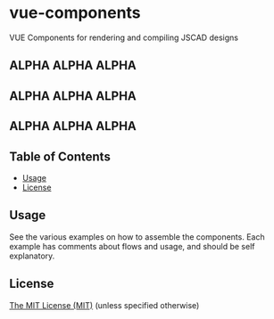 # vue-components

VUE Components for rendering and compiling JSCAD designs

## ALPHA ALPHA ALPHA
## ALPHA ALPHA ALPHA
## ALPHA ALPHA ALPHA

## Table of Contents
- [Usage](#usage)
- [License](#license)

## Usage

See the various examples on how to assemble the components.
Each example has comments about flows and usage, and should be self explanatory.

## License

[The MIT License (MIT)](https://github.com/jscad/OpenJSCAD.org/blob/master/LICENSE)
(unless specified otherwise)
